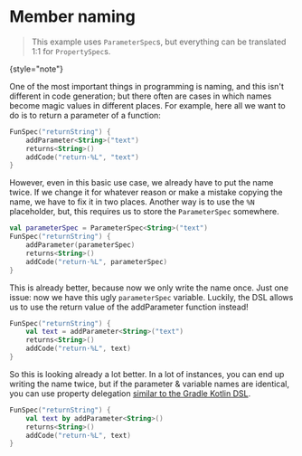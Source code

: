 # Member naming

> This example uses `ParameterSpec`s, but everything can be translated 1:1 for `PropertySpec`s.
> 
{style="note"}

One of the most important things in programming is naming, and this isn't different in code generation; but there often are cases in which names become magic values in different places.
For example, here all we want to do is to return a parameter of a function:

```kotlin
FunSpec("returnString") {
    addParameter<String>("text")
    returns<String>()
    addCode("return·%L", "text")
}
```
However, even in this basic use case, we already have to put the name twice. If we change it for whatever reason
or make a mistake copying the name, we have to fix it in two places.
Another way is to use the `%N` placeholder, but, this requires us to store the `ParameterSpec` somewhere.

```kotlin
val parameterSpec = ParameterSpec<String>("text")
FunSpec("returnString") {
    addParameter(parameterSpec)
    returns<String>()
    addCode("return·%L", parameterSpec)
}
```

This is already better, because now we only write the name once. 
Just one issue: now we have this ugly `parameterSpec` variable.
Luckily, the DSL allows us to use the return value of the addParameter function instead!

```kotlin
FunSpec("returnString") {
    val text = addParameter<String>("text")
    returns<String>()
    addCode("return·%L", text)
}
```

So this is looking already a lot better. In a lot of instances, you can end up writing the name twice, but if the parameter & variable names are identical, you can use property delegation 
[similar to the Gradle Kotlin DSL](https://docs.gradle.org/current/userguide/kotlin_dsl.html#using_kotlin_delegated_properties).

```kotlin
FunSpec("returnString") {
    val text by addParameter<String>()
    returns<String>()
    addCode("return·%L", text)
}
```
